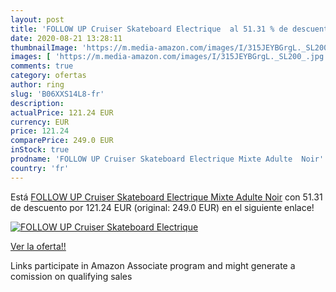 ```yaml
---
layout: post
title: 'FOLLOW UP Cruiser Skateboard Electrique  al 51.31 % de descuento'
date: 2020-08-21 13:28:11
thumbnailImage: 'https://m.media-amazon.com/images/I/315JEYBGrgL._SL200_.jpg'
images: [ 'https://m.media-amazon.com/images/I/315JEYBGrgL._SL200_.jpg' ]
comments: true
category: ofertas
author: ring
slug: 'B06XXS14L8-fr'
description:
actualPrice: 121.24 EUR
currency: EUR
price: 121.24
comparePrice: 249.0 EUR
inStock: true
prodname: 'FOLLOW UP Cruiser Skateboard Electrique Mixte Adulte  Noir'
country: 'fr'
---
```


Está [FOLLOW UP Cruiser Skateboard Electrique Mixte Adulte  Noir](https://www.amazon.fr/dp/B06XXS14L8/?tag=tolees0d-21) con 51.31 de descuento por 121.24 EUR (original: 249.0 EUR) en el siguiente enlace!

[![FOLLOW UP Cruiser Skateboard Electrique ](https://m.media-amazon.com/images/I/315JEYBGrgL._SL200_.jpg)](https://www.amazon.fr/dp/B06XXS14L8/?tag=tolees0d-21)

[Ver la oferta!!](https://www.amazon.fr/dp/B06XXS14L8/?tag=tolees0d-21)

Links participate in Amazon Associate program and might generate a comission on qualifying sales


